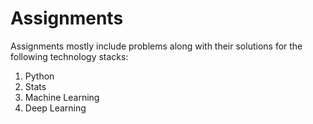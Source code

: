 # Assignments
Assignments mostly include problems along with their solutions for the following technology stacks:
1. Python
2. Stats
3. Machine Learning
4. Deep Learning
